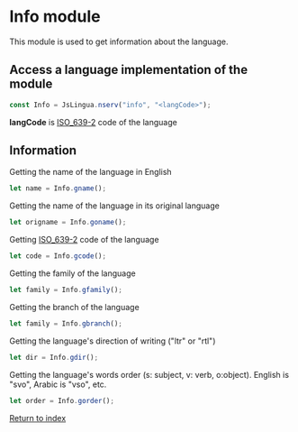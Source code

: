 # Info module

This module is used to get information about the language.

## Access a language implementation of the module

```javascript
const Info = JsLingua.nserv("info", "<langCode>");
```

**langCode** is  [ISO_639-2](https://www.loc.gov/standards/iso639-2/php/code_list.php) code of the language


## Information

Getting the name of the language in English

```javascript
let name = Info.gname();
```

Getting the name of the language in its original language

```javascript
let origname = Info.goname();
```

Getting [ISO_639-2](https://www.loc.gov/standards/iso639-2/php/code_list.php) code of the language

```javascript
let code = Info.gcode();
```

Getting the family of the language

```javascript
let family = Info.gfamily();
```

Getting the branch of the language

```javascript
let family = Info.gbranch();
```

Getting the language's direction of writing ("ltr" or "rtl")

```javascript
let dir = Info.gdir();
```

Getting the language's words order (s: subject, v: verb, o:object).
English is "svo", Arabic is "vso", etc.

```javascript
let order = Info.gorder();
```


[Return to index](./index.md)
